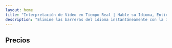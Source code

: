 ```yaml
---
layout: home
title: "Interpretación de Video en Tiempo Real | Hable su Idioma, Entienda Todo"
description: "Elimine las barreras del idioma instantáneamente con la interpretación de video en tiempo real de i14n. Participe en reuniones en su idioma nativo mientras todos entienden perfectamente. ¿Por qué aprender un nuevo idioma cuando la tecnología puede cerrar la brecha?"
---
```


<!-- text="Concéntrese en el crecimiento — deje que iMind se encargue de los idiomas." -->
<!-- text="Las aulas tardan años; iMind ofrece comprensión en tiempo real hoy, en todos los idiomas." -->
<!-- text="Entienda instantáneamente — sin aprender idiomas extranjeros" -->

<HeroSection
title="Reuniones de Video con **Interpretación** en Vivo"
text="Para empresas donde las **barreras del idioma** significan pérdida de negocios, retrasos y errores costosos.">
<AuthButton text="Probar Demo en Vivo →" buttonClass="brand"/>
<NavButton to="#pricing" buttonClass="alt" buttonLabel="Precios" />
</HeroSection>

<span id="1"></span>

<FeatureBlock :card="{
  title: 'Hable Instantáneamente en Más de 100 Idiomas',
  details: 'iMind permite que cada participante hable en su idioma nativo — de forma natural, en [tiempo real](/guide/how-it-works), y **sin subtítulos** ni retrasos.',
    items: [
      '⚡︎ Hable libremente — sea entendido al instante.',
      '✧ Interpretación impulsada por IA que capta el tono, la intención y la terminología específica de la industria.',
      '✧ Interpretación bidireccional, continua, de voz a voz sin configuración manual.',
    ],
  link: './guide/what-is-imind',
  src: {
    light: '/1.png',
    dark: '/1.png',
  },
  inversion: false
}" />

<span id="2"></span>

<FeatureBlock :card="{
  title: 'La **Mente Dentro** de Sus Reuniones',
  details: 'iMind convierte cada llamada multilingüe en conocimiento claro y consultable.',
  items: [
    '⚡︎ Busque instantáneamente cualquier contenido en reuniones pasadas y actuales. Haga preguntas naturalmente, obtenga respuestas precisas sin revisar grabaciones.',
    '✧ Nunca pierda elementos de acción de ninguna reunión. Nuestra IA extrae automáticamente tareas, responsables y fechas límite de las conversaciones.',
    '✧ Los resúmenes de reuniones por IA entregan puntos clave instantáneamente en cualquier idioma, manteniendo a todos alineados sin tomar notas manualmente.',
  ],
  link: '/guide/how-it-works#🧩-deep-memory-deep-understanding',
  src: {
    light: '/2l.png',
    dark: '/2d.png',
  },
  inversion: true
}" />

<span id="3"></span>

<FeatureBlock :card="{
  title: 'Diseñado para Reuniones Serias — No Solo para Charlar',
  details: 'iMind es una plataforma de reuniones de video de nivel profesional, no un complemento o plugin ligero.',
  items: [
    '✧ Resolución 1080p, supresión inteligente de ruido y captación de voz focalizada.',
    '✧ Programación, moderación, demostraciones, grabación e integración completa con calendario — todo incluido, listo para usar.',
    '⚡︎ Transcripciones en vivo, chat entre participantes y un asistente de IA que mantiene las reuniones productivas.'
  ],
  link: '/guide/how-it-works',
  src: {
    light: '/3l.png',
    dark: '/3d.png',
  },
  inversion: false
}" />

<span id="4"></span>

<FeatureBlock
  :card="{
    title: 'Seguro y Confidencial por Diseño',
    details:
      'iMind está construido para conversaciones donde la confianza importa. Si bien confiamos en infraestructura de terceros de primera clase, [la confidencialidad siempre está en sus manos](/guide/privacy-architecture).',
    items: [
      '⚡︎ Privacidad basada en regiones — elija dónde se procesan sus datos. Dirigimos toda la interpretación, almacenamiento y análisis a través de infraestructura alineada con su zona de cumplimiento (por ejemplo, UE, EE. UU., Asia).',
      '✧ Privado por defecto — iMind **nunca** almacena ni utiliza su contenido para entrenamiento, perfilado o acceso de terceros.',
      '✧ Cumplimiento por arquitectura — Preparado para GDPR, CCPA y UAE PDPL, con soporte completo para derechos de exportación y eliminación.'
    ],
    link: '/guide/privacy-architecture',
    src: {
      light: '/4.png',
      dark: '/4.png',
    },
    inversion: true
  }"
/>

## Precios

<PricingPlans :plans="[
  {
    title: 'Business Starter',
    details: '**$7** por usuario / mes',
    items: [
      'Hable instantáneamente en más de 100 idiomas [ℹ️](#1)',
      'Diseñado para reuniones serias — No solo para charlar [ℹ️](#3)',
    ],
    linkText: 'Comenzar prueba',
    linkHref: '/guide/use-cases#negotiations',
    bullet: '💬'
  },
  {
    title: 'Business Standard',
    details: '**$14** por usuario / mes',
    items: [
      'Hable instantáneamente en más de 100 idiomas [ℹ️](#1)',
      'Diseñado para reuniones serias — No solo para charlar [ℹ️](#3)',
      'La **Mente Dentro** de sus reuniones [ℹ️](#2)',
    ],
    linkText: 'Comenzar prueba',
    linkHref: '/guide/use-cases#operations',
    bullet: '⚡︎'
  },
  {
    title: 'Business Plus',
    details: '**$22** por usuario / mes',
    items: [
      'Hable instantáneamente en más de 100 idiomas [ℹ️](#1)',
      'Diseñado para reuniones serias — No solo para charlar [ℹ️](#3)',
      'La **Mente Dentro** de sus reuniones [ℹ️](#2)',
      'Arquitectura de privacidad segmentada por región [ℹ️](#4)'
    ],
    linkText: 'Comenzar prueba',
    linkHref: '/guide/use-cases#operations',
    bullet: '💰'
  }
]" />